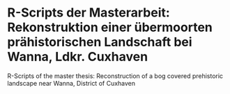 # R-Scripts der Masterarbeit: Rekonstruktion einer übermoorten prähistorischen Landschaft bei Wanna, Ldkr. Cuxhaven
R-Scripts of the master thesis: Reconstruction of a bog covered prehistoric landscape near Wanna, District of Cuxhaven
